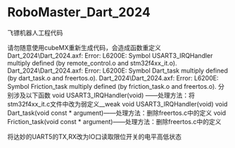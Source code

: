# RoboMaster_Dart_2024
飞镖机器人工程代码

请勿随意使用cubeMX重新生成代码，会造成函数重定义
Dart_2024\Dart_2024.axf: Error: L6200E: Symbol USART3_IRQHandler multiply defined (by remote_control.o and stm32f4xx_it.o).
Dart_2024\Dart_2024.axf: Error: L6200E: Symbol Dart_task multiply defined (by dart_task.o and freertos.o).
Dart_2024\Dart_2024.axf: Error: L6200E: Symbol Friction_task multiply defined (by friction_task.o and freertos.o).
分别涉及以下函数
void USART3_IRQHandler(void) ——处理方法：将stm32f4xx_it.c文件中改为弱定义__weak void USART3_IRQHandler(void)
void Dart_task(void const * argument)——处理方法：删除freertos.c中的定义
void Friction_task(void const * argument)——处理方法：删除freertos.c中的定义

将达妙的UART5的TX,RX改为IO口读取限位开关的电平高低状态
